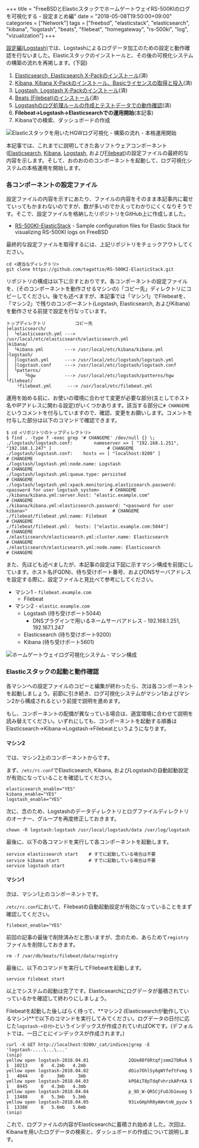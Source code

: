 +++
title = "FreeBSDとElasticスタックでホームゲートウェイRS-500KIのログを可視化する - 設定まとめ編"
date = "2018-05-08T19:50:00+09:00"
categories = ["Network"]
tags = ["freebsd", "elasticstack", "elasticsearch", "kibana", "logstash", "beats", "filebeat", "homegateway", "rs-500ki", "log", "vizualization"]
+++

[設定編(Logstash)](/post/elastic-stack-hgw-visualization-config-logstash/)では、Logstashによるログデータ加工のための設定と動作確認を行ないました。Elasticスタックのインストールと、その後の可視化システムの構築の流れを再掲します。(下図)

1. [Elasticsearch, Elasticsearch X-Packのインストール](/post/elastic-stack-hgw-visualization-install-es/)(済)
1. [Kibana, Kibana X-Packのインストール、Basicライセンスの取得と投入](/post/elastic-stack-hgw-visualization-install-kibana/)(済)
1. [Logstash, Logstash X-Packのインストール](/post/elastic-stack-hgw-visualization-install-logstash/)(済)
1. [Beats (Filebeat)のインストール](/post/elastic-stack-hgw-visualization-install-beats/)(済)
1. [Logstashのログ処理ルールの作成とテストデータでの動作確認](/post/elastic-stack-hgw-visualization-config-logstash/)(済)
1. **Filebeat→Logstash→Elasticsearchでの運用開始**(本記事)
1. Kibanaでの検索、ダッシュボードの作成

![Elasticスタックを用いたHGWログ可視化 - 構築の流れ - 本格運用開始](/img/elastic/elastic-stack-log-viz-start-operation.png)

本記事では、これまでに説明してきた各ソフトウェアコンポーネント([Elasticsearch](https://www.elastic.co/products/elasticsearch), [Kibana](https://www.elastic.co/products/kibana), [Logstash](https://www.elastic.co/products/logstash), および[Filebeat](https://www.elastic.co/products/beats/filebeat))の設定ファイルの最終的な内容を示します。そして、おのおののコンポーネントを起動して、ログ可視化システムの本格運用を開始します。

### 各コンポーネントの設定ファイル
設定ファイルの内容を示すにあたり、ファイルの内容をそのまま本記事内に載せていってもかまわないのですが、数が多いのでかえってわかりにくくなりそうです。そこで、設定ファイルを格納したリポジトリをGitHub上に作成しました。

- [RS-500KI-ElasticStack](https://github.com/tagattie/RS-500KI-ElasticStack) - Sample configuration files for Elastic Stack for visualizing RS-500KI logs on FreeBSD

最終的な設定ファイルを取得するには、上記リポジトリをチェックアウトしてください。

``` shell
cd <適当なディレクトリ>
git clone https://github.com/tagattie/RS-500KI-ElasticStack.git
```

リポジトリの構成は以下に示すとおりです。各コンポーネントの設定ファイルを、(そのコンポーネントを動作させるマシンの)「コピー先」ディレクトリにコピーしてください。後でも述べますが、本記事では「マシン1」でFilebeatを、「マシン2」で残りのコンポーネント(Logstash, Elasticsearch, およびKibana)を動作させる前提で設定を行なっています。

```
トップディレクトリ           コピー先
├elasticsearch/
│  └elasticsearch.yml ---> /usr/local/etc/elasticsearch/elasticsearch.yml
├kibana/
│  └kibana.yml        ---> /usr/local/etc/kibana/kibana.yml
├logstash/
│  ├logstash.yml      ---> /usr/local/etc/logstash/logstash.yml
│  ├logstash.conf     ---> /usr/local/etc/logstash/logstash.conf
│  └patterns/
│      └hgw           ---> /usr/local/etc/logstash/patterns/hgw
└filebeat/
    └filebeat.yml      ---> /usr/local/etc/filebeat.yml
```

運用を始める前に、お使いの環境に合わせて変更が必要な部分(主としてホスト名やIPアドレスに関わる設定)がいくつかあります。該当する部分に`# CHANGEME`というコメントを付与していますので、確認、変更をお願いします。コメントを付与した部分は以下のコマンドで確認できます。

``` shell-session
$ cd <リポジトリのトップディレクトリ>
$ find . -type f -exec grep '# CHANGEME' /dev/null {} \;
./logstash/logstash.conf:        nameserver => [ "192.168.1.251", "192.168.1.247" ]                     # CHANGEME
./logstash/logstash.conf:    hosts => [ "localhost:9200" ]                                              # CHANGEME
./logstash/logstash.yml:node.name: Logstash                                                             # CHANGEME
./logstash/logstash.yml:queue.type: persisted                                                           # CHANGEME
./logstash/logstash.yml:xpack.monitoring.elasticsearch.password: <password for user logstash_system>    # CHANGEME
./kibana/kibana.yml:server.host: "elastic.example.com"                                                  # CHANGEME
./kibana/kibana.yml:elasticsearch.password: "<password for user kibana>"                                # CHANGEME
./filebeat/filebeat.yml:name: Filebeat                                                                  # CHANGEME
./filebeat/filebeat.yml:  hosts: ["elastic.example.com:5044"]                                           # CHANGEME
./elasticsearch/elasticsearch.yml:cluster.name: Elasticsearch                                           # CHANGEME
./elasticsearch/elasticsearch.yml:node.name: Elasticsearch                                              # CHANGEME
```

また、先ほども述べましたが、本記事の設定は下図に示すマシン構成を前提にしています。ホスト名(FQDN)、待ち受けポート番号、およびDNSサーバアドレスを設定する際に、設定ファイルと見比べて参考にしてください。

- マシン1 - `filebeat.example.com`
	- Filebeat
- マシン2 - `elastic.example.com`
	- Logstash (待ち受けポート5044)
		- DNSプラグインで用いるネームサーバアドレス - 192.168.1.251, 192.167.1.247
	- Elasticsearch (待ち受けポート9200)
	- Kibana (待ち受けポート5601)

![ホームゲートウェイログ可視化システム - マシン構成](/img/elastic/elastic-stack-log-viz-network-config.png)

### Elasticスタックの起動と動作確認
各マシンへの設定ファイルのコピーと編集が終わったら、次は各コンポーネントを起動しましょう。前節に引き続き、ログ可視化システムがマシン1およびマシン2から構成されるという前提で説明を進めます。

もし、コンポーネントの配備が異なっている場合は、適宜環境に合わせて説明を読み替えてください。いずれにしても、コンポーネントを起動する順番はElasticsearch→Kibana→Logstash→Filebeatというようになります。

#### マシン2
では、マシン2上のコンポーネントからです。

まず、`/etc/rc.conf`でElasticsearch, Kibana, およびLogstashの自動起動設定が有効になっていることを確認してください。

``` shell
elasticsearch_enable="YES"
kibana_enable="YES"
logstash_enable="YES"
```

次に、念のため、Logstashのデータディレクトリとログファイルディレクトリのオーナー、グループを再度修正しておきます。

```shell
chown -R logstash:logstash /usr/local/logstash/data /var/log/logstash
```

最後に、以下の各コマンドを実行して各コンポーネントを起動します。

``` shell
service elasticsearch start    # すでに起動している場合は不要
service kibana start           # すでに起動している場合は不要
service logstash start
```

#### マシン1
次は、マシン1上のコンポーネントです。

`/etc/rc.conf`において、Filebeatの自動起動設定が有効になっていることをまず確認してください。

``` shell
filebeat_enable="YES"
```

前回の記事の最後で削除済みだと思いますが、念のため、あらためて`registry`ファイルを削除しておきます。

``` shell
rm -f /var/db/beats/filebeat/data/registry
```

最後に、以下のコマンドを実行してFilebeatを起動します。

``` shell
service filebeat start
```

以上でシステムの起動は完了です。Elasticsearchにログデータが蓄積されていっているかを確認して終わりにしましょう。

Filebeatを起動した後しばらく待って、**マシン2 (Elasticsearchが動作しているマシン)**で以下のコマンドを実行してみてください。ログデータの日付に応じた`logstash-<日付>`というインデックスが作成されていればOKです。(デフォルトでは、一日ごとにインデックスが作成されます。)

``` shell-session
curl -X GET http://localhost:9200/_cat/indices|grep -E 'logstash-....\...\...'
(snip)
yellow open logstash-2018.04.01               2QUe80f6Rtqfjsmm27bRvA 5 1  10213     0   4.2mb   4.2mb
yellow open logstash-2018.04.02               dOio7OhlSy6gWYfeftFvmg 5 1   4044     0     3mb     3mb
yellow open logstash-2018.04.03               kPOAiT8pTdqFvhrzkAPrKA 5 1   8445     0   4.3mb   4.3mb
yellow open logstash-2018.04.04               p_9D_W-QR5CjFuOJb1eueg 5 1  13488     0   5.3mb   5.3mb
yellow open logstash-2018.04.05               93ixGHphR0yAWvtnN_pyzw 5 1  13388     0   5.6mb   5.6mb
(snip)
```

これで、ログファイルの内容がElasticsearchに蓄積され始めました。次回は、Kibanaを用いたログデータの検索と、ダッシュボードの作成について説明します。
